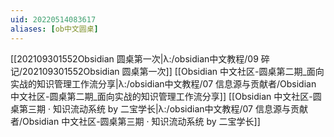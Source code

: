 ```yaml
---
uid: 20220514083617
aliases: [ob中文圆桌]
---
```

[[202109301552Obsidian 圆桌第一次|λ:/obsidian中文教程/09 碎记/202109301552Obsidian 圆桌第一次]]
[[Obsidian 中文社区-圆桌第二期_面向实战的知识管理工作流分享|λ:/obsidian中文教程/07 信息源与贡献者/Obsidian 中文社区-圆桌第二期_面向实战的知识管理工作流分享]]
[[Obsidian 中文社区-圆桌第三期 · 知识流动系统 by 二宝学长|λ:/obsidian中文教程/07 信息源与贡献者/Obsidian 中文社区-圆桌第三期 · 知识流动系统 by 二宝学长]]